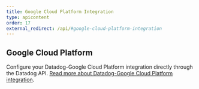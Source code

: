```yaml
---
title: Google Cloud Platform Integration
type: apicontent
order: 17
external_redirect: /api/#google-cloud-platform-integration
---
```


## Google Cloud Platform

Configure your Datadog-Google Cloud Platform integration directly through the Datadog API.
[Read more about Datadog-Google Cloud Platform integration][1].

[1]: /integrations/google_cloud_platform
